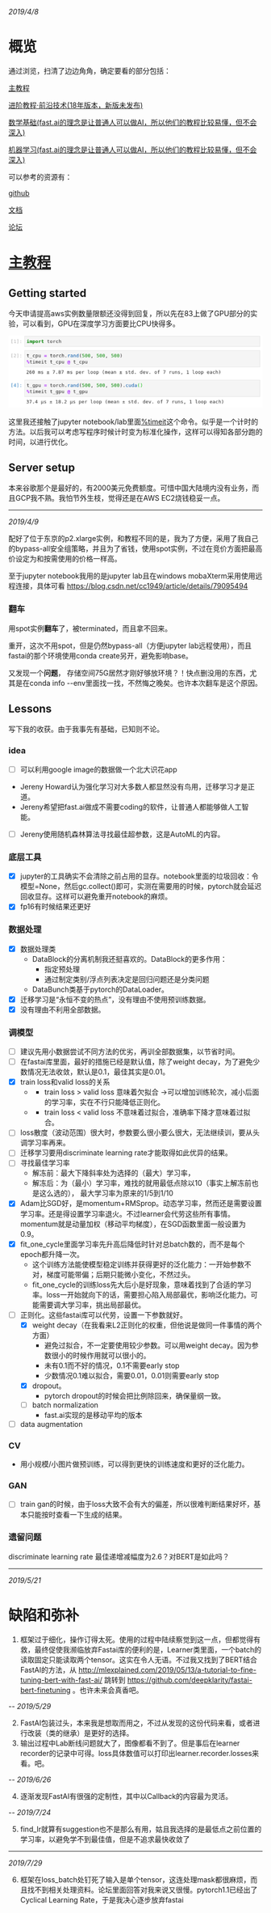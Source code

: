 *2019/4/8*

# 概览

通过浏览，扫清了边边角角，确定要看的部分包括：

[主教程](https://course.fast.ai/index.html)

[进阶教程·前沿技术(18年版本，新版未发布)](http://course18.fast.ai/part2.html)

[数学基础(fast.ai的理念是让普通人可以做AI，所以他们的教程比较易懂，但不会深入)](https://github.com/fastai/numerical-linear-algebra/blob/master/README.md)

[机器学习(fast.ai的理念是让普通人可以做AI，所以他们的教程比较易懂，但不会深入)](http://course18.fast.ai/ml.html)

可以参考的资源有：

[github](https://github.com/fastai/fastai/blob/master/README.md)

[文档](https://docs.fast.ai/)

[论坛](https://forums.fast.ai/)

# [主教程](https://course.fast.ai/index.html)

## Getting started

今天申请提高aws实例数量限额还没得到回复，所以先在83上做了GPU部分的实验，可以看到，GPU在深度学习方面要比CPU快得多。

![alt text](https://github.com/RayXu14/Tools/blob/master/img/CPUvsGPU.png)

这里我还接触了jupyter notebook/lab里面[%timeit](https://ipython.readthedocs.io/en/stable/interactive/magics.html#magic-timeit)这个命令。似乎是一个计时的方法。以后我可以考虑写程序时候计时变为标准化操作，这样可以得知各部分跑的时间，以进行优化。

## Server setup
本来谷歌那个是最好的，有2000美元免费额度。可惜中国大陆境内没有业务，而且GCP我不熟。我怕节外生枝，觉得还是在AWS EC2烧钱稳妥一点。

---
*2019/4/9*

配好了位于东京的p2.xlarge实例，和教程不同的是，我为了方便，采用了我自己的bypass-all安全组策略，并且为了省钱，使用spot实例，不过在竞价方面把最高价设定为和按需使用的价格一样高。

至于jupyter notebook我用的是jupyter lab且在windows mobaXterm采用使用远程连接，具体可看
https://blog.csdn.net/cc1949/article/details/79095494

### 翻车

用spot实例**翻车**了，被terminated，而且拿不回来。

重开，这次不用spot，但是仍然bypass-all（方便jupyter lab远程使用），而且fastai的那个环境使用conda create另开，避免影响base。

又发现一个**问题**， 存储空间75G居然才刚好够放环境？！快点删没用的东西，尤其是在conda info --env里面找一找，不然悔之晚矣。也许本次翻车是这个原因。

## Lessons
写下我的收获。由于我事先有基础，已知则不论。

###  idea
- [ ] 可以利用google image的数据做一个北大识花app
* Jereny Howard认为强化学习对大多数人都显然没有鸟用，迁移学习才是正道。
* Jereny希望把fast.ai做成不需要coding的软件，让普通人都能够做人工智能。
- [ ] Jereny使用随机森林算法寻找最佳超参数，这是AutoML的内容。

### 底层工具
- [x] jupyter的工具确实不会清除之前占用的显存。notebook里面的垃圾回收：令模型=None，然后gc.collect()即可，实测在需要用的时候，pytorch就会延迟回收显存。这样可以避免重开notebook的麻烦。
- [x] fp16有时候结果还更好

### 数据处理
- [x] 数据处理类
    * DataBlock的分离机制我还挺喜欢的。DataBlock的更多作用：
      * 指定预处理
      * 通过制定类别/浮点列表决定是回归问题还是分类问题
    * DataBunch类基于pytorch的DataLoader。
- [x] 迁移学习是“永恒不变的热点”，没有理由不使用预训练数据。
- [x] 没有理由不利用全部数据。

### 调模型
- [ ] 建议先用小数据尝试不同方法的优劣，再训全部数据集，以节省时间。
- [ ] 在fastai库里面，最好的措施已经是默认值，除了weight decay，为了避免少数情况无法收敛，默认是0.1，最佳其实是0.01。
- [x] train loss和valid loss的关系
    - * train loss > valid loss 意味着欠拟合 ->可以增加训练轮次，减小后面的学习率，实在不行只能降低正则化。
    - * train loss < valid loss 不意味着过拟合，准确率下降才意味着过拟合。
- [ ] loss散度（波动范围）很大时，参数要么很小要么很大，无法继续训，要从头调学习率再来。
- [ ] 迁移学习要用discriminate learning rate才能取得如此优异的结果。
- [ ] 寻找最佳学习率
    * 解冻前：最大下降斜率处为选择的（最大）学习率，
    * 解冻后：为（最小）学习率，难找的就用最低点除以10（事实上解冻前也是这么选的），
    最大学习率为原来的1/5到1/10
- [x] Adam比SGD好，是momentum+RMSprop。动态学习率，然而还是需要设置学习率。还是得设置学习率退火。不过learner会代劳这些所有事情。
momentum就是动量加权（移动平均梯度），在SGD函数里面一般设置为0.9。
- [x] fit_one_cycle里面学习率先升高后降低时针对总batch数的，而不是每个epoch都升降一次。
    * 这个训练方法能使模型稳定训练并获得更好的泛化能力：一开始参数不对，梯度可能带偏；后期只能微小变化，不然过头。
    * fit_one_cycle的训练loss先大后小是好现象，意味着找到了合适的学习率。loss一开始就向下的话，需要担心陷入局部最优，影响泛化能力。可能需要调大学习率，挑出局部最优。
- [ ] 正则化。这些fastai库可以代劳，设置一下参数就好。
    - [x] weight decay（在我看来L2正则化的权重，但他说是做同一件事情的两个方面）
        * 避免过拟合，不一定要使用较少参数。可以用weight decay。因为参数很小的时候作用就可以很小的。
        * 未有0.1而不好的情况，0.1不需要early stop
        * 少数情况0.1难以拟合，需要0.01，0.01则需要early stop
    - [x] dropout。
      * pytorch dropout的时候会把比例除回来，确保量纲一致。
    - [ ] batch normalization
        * fast.ai实现的是移动平均的版本
- [ ] data augmentation

### CV
* 用小规模/小图片做预训练，可以得到更快的训练速度和更好的泛化能力。

### GAN
- [ ] train gan的时候，由于loss大致不会有大的偏差，所以很难判断结果好坏，基本只能按时查看一下生成的结果。

### 遗留问题
discriminate learning rate 最佳递增减幅度为2.6？对BERT是如此吗？

---
*2019/5/21*
# 缺陷和弥补

1. 框架过于细化，操作订得太死。使用的过程中陆续察觉到这一点，但都觉得有救，最终促使我濒临放弃Fastai库的便利的是，Learner类里面，一个batch的读取固定只能读取两个tensor。这实在令人无语。不过我又找到了BERT结合FastAI的方法，从 http://mlexplained.com/2019/05/13/a-tutorial-to-fine-tuning-bert-with-fast-ai/ 跳转到 https://github.com/deepklarity/fastai-bert-finetuning 。也许未来会真香吧。

--
*2019/5/29*

2. FastAI包装过头，本来我是想取而用之，不过从发现的这份代码来看，或者进行改装（类的继承）是更好的选择。
3. 输出过程中Lab断线问题就大了，图像都看不到了。但是事后在learner recorder的记录中可得。loss具体数值可以打印出learner.recorder.losses来看。吧。

--
*2019/6/26*

4. 逐渐发现FastAI有很强的定制性，其中以Callback的内容最为灵活。

--
*2019/7/24*

5. find_lr就算有suggestion也不是那么有用，姑且我选择的是最低点之前位置的学习率，以避免学不到最佳值，但是不追求最快收敛了

---
*2019/7/29*

6. 框架在loss_batch处钉死了输入是单个tensor，这连处理mask都很麻烦，而且找不到相关处理资料。论坛里面回答对我来说又很慢。pytorch1.1已经出了Cyclical Learning Rate，于是我决心逐步放弃fastai
